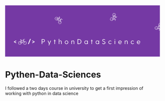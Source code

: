 ![I am GitHub Readme Generator's creator](https://github.com/JolienTrog/Pythen-Data-Sciences/blob/565fd099ec8aeae28e6c7ed08c00cf660df7adb1/pydatasc.png)
# Pythen-Data-Sciences
I followed a two days course in university to get a first impression of working with python in data science
